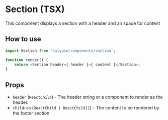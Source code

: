 # Section (TSX)

This component displays a section with a header and an space for content

## How to use

```js
import Section from 'calypso/components/section';

function render() {
	return <Section header={ header }>{ content }</Section>;
}
```

## Props

- `header` (`ReactChild`) - The header string or a component to render as the header.
- `children` (`ReactChild | ReactChild[]`) - The content to be rendered by the footer section.
